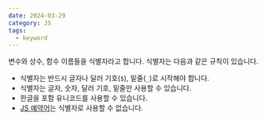 ```yaml
---
date: 2024-03-29
category: JS
tags:
  - keyword
---
```

변수와 상수, 함수 이름들을 식별자라고 합니다. 식별자는 다음과 같은 규칙이 있습니다.

- 식별자는 반드시 글자나 달러 기호(`$`), 밑줄(`_`)로 시작해야 합니다.
- 식별자는 글자, 숫자, 달러 기호, 밑줄만 사용할 수 있습니다.
- 한글을 포함 유니코드를 사용할 수 있습니다.
- [JS 예약어](JS%20예약어.md)는 식별자로 사용할 수 없습니다.